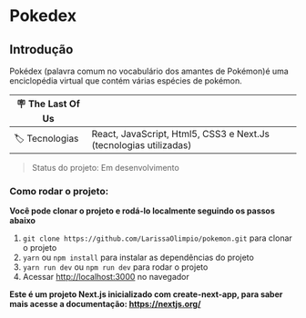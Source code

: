 # Pokedex

## Introdução

Pokédex (palavra comum no vocabulário dos amantes de Pokémon)é uma enciclopédia virtual que contém várias espécies de pokémon. 

| :placard: The Last Of Us |     |
| -------------  | --- |
|:label: Tecnologias | React, JavaScript, Html5, CSS3 e Next.Js (tecnologias utilizadas)|

> Status do projeto: Em desenvolvimento


### Como rodar o projeto:

**Você pode clonar o projeto e rodá-lo localmente seguindo os passos abaixo**

1. `git clone https://github.com/LarissaOlimpio/pokemon.git` para clonar o projeto
2. `yarn` ou `npm install` para instalar as dependências do projeto
3. `yarn run dev` ou `npm run dev` para rodar o projeto
4. Acessar [http://localhost:3000](http://localhost:3000) no navegador


**Este é um projeto Next.js inicializado com create-next-app, para saber mais acesse a documentação: https://nextjs.org/**